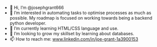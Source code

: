 - 👋 Hi, I’m @josephgrant666
- 👀 I’m interested in automating tasks to optimise processes as much as possible. My roadmap is focused on working towards being a backend python developer.
- 🌱 I’m currently learning HTML/CSS language and use.
- 💞️ I’m looking to grow my skillset by learning about databases.
- 📫 How to reach me: www.linkedin.com/in/joe-grant-1a3900153 
